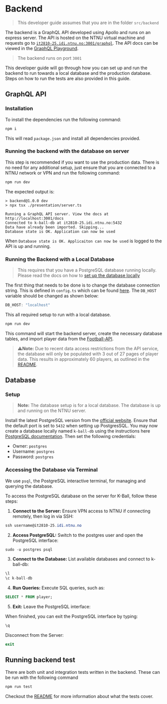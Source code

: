 # Backend

> This developer guide assumes that you are in the folder `src/backend`

The backend is a GraphQL API developed using Apollo and runs on an express server. The API is hosted on the NTNU virtual
machine and requests go to [`it2810-25.idi.ntnu.no:3001/graphql`](http://it2810-25.idi.ntnu.no:3001/graphql).
The API docs can be viewed in the [GraphQL Playground](http://it2810-25.idi.ntnu.no:3001/docs).

> The backend runs on port `3001`

This developer guide will go through how you can set up and run the backend to run towards a local database and the
production database. Steps on how to run the tests are also provided in this guide.

## GraphQL API

### Installation

To install the dependencies run the following command:

```powershell
npm i
```

This will read `package.json` and install all dependencies provided.

### Running the backend with the database on server

This step is recommended if you want to use the production data. There is no need for any additional setup, just ensure
that you are connected to a NTNU network or VPN and run the following command:

```powershell
npm run dev
```

The expected output is:

```
> backend@1.0.0 dev
> npx tsx ./presentation/server.ts

Running a GraphQL API server. View the docs at http://localhost:3001/docs
Connected to k-ball-db at it2810-25.idi.ntnu.no:5432
Data have already been imported. Skipping...
Database state is OK. Application can now be used
```

When `Database state is OK. Applicaiton can now be used` is logged to the API is up and running.

### Running the Backend with a Local Database

> This requires that you have a PostgreSQL database running locally. Please read the docs on how
> to [set up the database locally](#setup)

The first thing that needs to be done is to change the database connection string. This is defined
in `config.ts` which can be found [here](../src/backend/config.ts). The `DB_HOST` variable should be changed as shown
below:

```Typescript
DB_HOST: "localhost"
```

This all required setup to run with a local database.

```powershell
npm run dev
```

This command will start the backend server, create the necessary database tables, and import player data from
the [Football-API](https://www.api-football.com/).

> ⚠️**Note:** Due to recent data access restrictions from the API service, the database will only be populated with 3
> out of 27 pages of player data. This results in approximately 60 players, as outlined in
> the [README](../README.md/#limitations).

## Database

### Setup

> **Note:** The database setup is for a local database. The database is up and running on the NTNU server.

Install the latest PostgreSQL version from the [official website](https://www.postgresql.org/download/). Ensure that the
default port is set to `5432` when setting up PostgresSQL. You may now create a database locally named `k-ball-db` using
the instructions here [PostgreSQL documentation](https://www.postgresql.org/docs/current/tutorial-createdb.html). Then
set the following credentials:

- Owner: `postgres`
- Username: `postgres`
- Password: `postgres`

### Accessing the Database via Terminal

We use `psql`, the PostgreSQL interactive terminal, for managing and querying the database.

To access the PostgreSQL database on the server for K-Ball, follow these steps:

1. **Connect to the Server:** Ensure VPN access to NTNU if connecting remotely, then log in via SSH:

```powershell
ssh username@it2810-25.idi.ntnu.no
```

2. **Access PostgreSQL:** Switch to the postgres user and open the PostgreSQL interface:

```powershell
sudo -u postgres psql
```

3. **Connect to the Database:** List available databases and connect to k-ball-db:

```sql
\l
\c k-ball-db
```

4. **Run Queries:** Execute SQL queries, such as:

```sql
SELECT * FROM player;
```

5. **Exit:** Leave the PostgreSQL interface:

When finished, you can exit the PostgreSQL interface by typing:

```powershell
\q
```

Disconnect from the Server:

```powershell
exit
```

## Running backend test

There are both unit and integration tests written in the backend. These can be run with the following command

```powershell
npm run test
```

Checkout the [README](../README.md) for more information about what the tests cover.